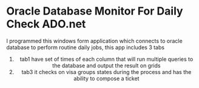 

<h1>Oracle Database Monitor For Daily Check ADO.net</h1>

<p>I programmed this windows form application which connects to oracle database to perform routine daily jobs, this app includes 3 tabs </p>

<div align="center">

</div>

<div align="center">
  <ol>
    <li>tab1 have set of times of each column that will run multiple queries to the database and output the result on grids</li>


  <li>tab3 it checks on visa groups states during the process and has the ability to compose a ticket</li>

  <br>

  </ol>
</div>



